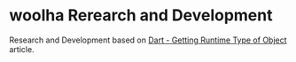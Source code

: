 # woolha Rerearch and Development
Research and Development based on [Dart - Getting Runtime Type of Object](https://www.woolha.com/tutorials/dart-getting-runtime-type-of-object) article.
